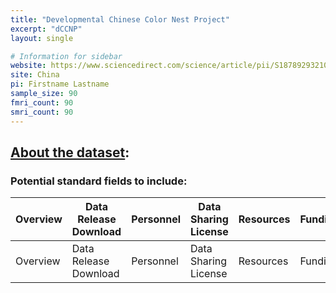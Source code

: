 ```yaml
---
title: "Developmental Chinese Color Nest Project"
excerpt: "dCCNP"
layout: single

# Information for sidebar
website: https://www.sciencedirect.com/science/article/pii/S1878929321001109
site: China
pi: Firstname Lastname
sample_size: 90
fmri_count: 90
smri_count: 90
---
```

## [About the dataset](https://www.sciencedirect.com/science/article/pii/S1878929321001109):
### Potential standard fields to include:

| Overview | Data Release Download | Personnel |  Data Sharing License | Resources | Funding |
| ------------- | ---------- | ------- |------------- | ---------- | ------- |
| Overview | Data Release Download | Personnel |  Data Sharing License | Resources | Funding |
